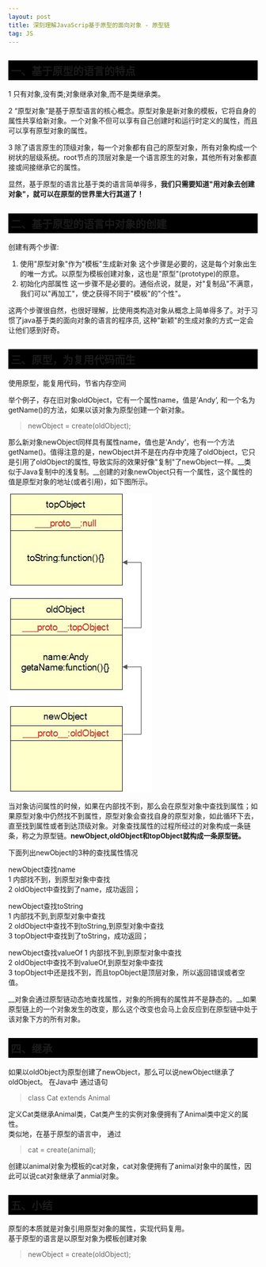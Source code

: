 ```yaml
---
layout: post
title: 深刻理解JavaScrip基于原型的面向对象 - 原型链
tag: JS
---
```


<h2 style="background-color:#000;padding:5px;">一、基于原型的语言的特点</h2>

1 只有对象,没有类;对象继承对象,而不是类继承类。

2  “原型对象”是基于原型语言的核心概念。原型对象是新对象的模板，它将自身的属性共享给新对象。一个对象不但可以享有自己创建时和运行时定义的属性，而且可以享有原型对象的属性。

3 除了语言原生的顶级对象，每一个对象都有自己的原型对象，所有对象构成一个树状的层级系统。root节点的顶层对象是一个语言原生的对象，其他所有对象都直接或间接继承它的属性。

显然，基于原型的语言比基于类的语言简单得多，__我们只需要知道"用对象去创建对象"，就可以在原型的世界里大行其道了！__

<h2 style="background-color:#000;padding:5px;">二、基于原型的语言中对象的创建</h2>

创建有两个步骤:

1. 使用"原型对象"作为"模板"生成新对象
这个步骤是必要的，这是每个对象出生的唯一方式。以原型为模板创建对象，这也是"原型"(prototype)的原意。
2. 初始化内部属性
这一步骤不是必要的。通俗点说，就是，对"复制品"不满意，我们可以"再加工"，使之获得不同于"模板"的"个性"。

这两个步骤很自然，也很好理解，比使用类构造对象从概念上简单得多了。对于习惯了java基于类的面向对象的语言的程序员, 这种"新颖"的生成对象的方式一定会让他们感到好奇。

<h2 style="background-color:#000;padding:5px;">三、原型，为复用代码而生</h2>

使用原型，能复用代码，节省内存空间 

举个例子，存在旧对象oldObject，它有一个属性name，值是’Andy’, 和一个名为getName()的方法，如果以该对象为原型创建一个新对象。

>newObject = create(oldObject);

那么新对象newObject同样具有属性name，值也是’Andy’，也有一个方法getName()。值得注意的是，newObject并不是在内存中克隆了oldObject，它只是引用了oldObject的属性, 导致实际的效果好像"复制"了newObject一样。__类似于Java复制中的浅复制。__创建的对象newObject只有一个属性，这个属性的值是原型对象的地址(或者引用)，如下图所示。

![img](/public/images/copy.jpg)

当对象访问属性的时候，如果在内部找不到，那么会在原型对象中查找到属性；如果原型对象中仍然找不到属性，原型对象会查找自身的原型对象，如此循环下去，直至找到属性或者到达顶级对象。对象查找属性的过程所经过的对象构成一条链条，称之为原型链。__newObject,oldObject和topObject就构成一条原型链。__

下面列出newObject的3种的查找属性情况

newObject查找name <br>
1 内部找不到，到原型对象中查找<br>
2 oldObject中查找到了name，成功返回；

newObject查找toString <br>
1 内部找不到,到原型对象中查找<br>
2 oldObject中查找不到toString,到原型对象中查找<br>
3 topObject中查找到了toString，成功返回；

newObject查找valueOf
1 内部找不到,到原型对象中查找<br>
2 oldObject中查找不到valueOf,到原型对象中查找<br>
3 topObject中还是找不到，而且topObject是顶层对象，所以返回错误或者空值。

__对象会通过原型链动态地查找属性，对象的所拥有的属性并不是静态的。__如果原型链上的一个对象发生的改变，那么这个改变也会马上会反应到在原型链中处于该对象下方的所有对象。

<h2 style="background-color:#000;padding:5px;">四、继承</h2>

如果以oldObject为原型创建了newObject，那么可以说newObject继承了oldObject。
在Java中 通过语句
>class Cat extends Animal

定义Cat类继承Animal类，Cat类产生的实例对象便拥有了Animal类中定义的属性。<br>
类似地，在基于原型的语言中， 通过
>cat = create(animal);

创建以animal对象为模板的cat对象，cat对象便拥有了animal对象中的属性，因此可以说cat对象继承了anmial对象。 

<h2 style="background-color:#000;padding:5px;">五、小结</h2>

原型的本质就是对象引用原型对象的属性，实现代码复用。<br>
基于原型的语言是以原型对象为模板创建对象
>newObject = create(oldObject);

